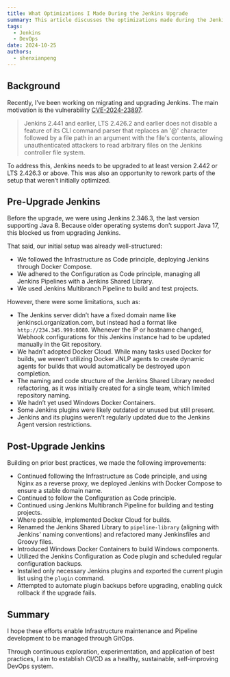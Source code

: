 ```yaml
---
title: What Optimizations I Made During the Jenkins Upgrade
summary: This article discusses the optimizations made during the Jenkins upgrade, including using Docker Compose for deployment, refactoring the Jenkins Shared Library, introducing Windows Docker Containers, and more to enhance the efficiency and security of the CI/CD process.
tags:
  - Jenkins
  - DevOps
date: 2024-10-25
authors:
  - shenxianpeng
---
```


## Background

Recently, I’ve been working on migrating and upgrading Jenkins. The main motivation is the vulnerability [CVE-2024-23897](https://nvd.nist.gov/vuln/detail/CVE-2024-23897).

> Jenkins 2.441 and earlier, LTS 2.426.2 and earlier does not disable a feature of its CLI command parser that replaces an '@' character followed by a file path in an argument with the file's contents, allowing unauthenticated attackers to read arbitrary files on the Jenkins controller file system.

To address this, Jenkins needs to be upgraded to at least version 2.442 or LTS 2.426.3 or above. This was also an opportunity to rework parts of the setup that weren’t initially optimized.


## Pre-Upgrade Jenkins

Before the upgrade, we were using Jenkins 2.346.3, the last version supporting Java 8. Because older operating systems don’t support Java 17, this blocked us from upgrading Jenkins.

That said, our initial setup was already well-structured:

* We followed the Infrastructure as Code principle, deploying Jenkins through Docker Compose.
* We adhered to the Configuration as Code principle, managing all Jenkins Pipelines with a Jenkins Shared Library.
* We used Jenkins Multibranch Pipeline to build and test projects.

However, there were some limitations, such as:

* The Jenkins server didn’t have a fixed domain name like jenkinsci.organization.com, but instead had a format like `http://234.345.999:8080`. Whenever the IP or hostname changed, Webhook configurations for this Jenkins instance had to be updated manually in the Git repository.
* We hadn’t adopted Docker Cloud. While many tasks used Docker for builds, we weren’t utilizing Docker JNLP agents to create dynamic agents for builds that would automatically be destroyed upon completion.
* The naming and code structure of the Jenkins Shared Library needed refactoring, as it was initially created for a single team, which limited repository naming.
* We hadn’t yet used Windows Docker Containers.
* Some Jenkins plugins were likely outdated or unused but still present.
* Jenkins and its plugins weren’t regularly updated due to the Jenkins Agent version restrictions.

## Post-Upgrade Jenkins

Building on prior best practices, we made the following improvements:

* Continued following the Infrastructure as Code principle, and using Nginx as a reverse proxy, we deployed Jenkins with Docker Compose to ensure a stable domain name.
* Continued to follow the Configuration as Code principle.
* Continued using Jenkins Multibranch Pipeline for building and testing projects.
* Where possible, implemented Docker Cloud for builds.
* Renamed the Jenkins Shared Library to `pipeline-library` (aligning with Jenkins' naming conventions) and refactored many Jenkinsfiles and Groovy files.
* Introduced Windows Docker Containers to build Windows components.
* Utilized the Jenkins Configuration as Code plugin and scheduled regular configuration backups.
* Installed only necessary Jenkins plugins and exported the current plugin list using the `plugin` command.
* Attempted to automate plugin backups before upgrading, enabling quick rollback if the upgrade fails.

## Summary

I hope these efforts enable Infrastructure maintenance and Pipeline development to be managed through GitOps.

Through continuous exploration, experimentation, and application of best practices, I aim to establish CI/CD as a healthy, sustainable, self-improving DevOps system.
